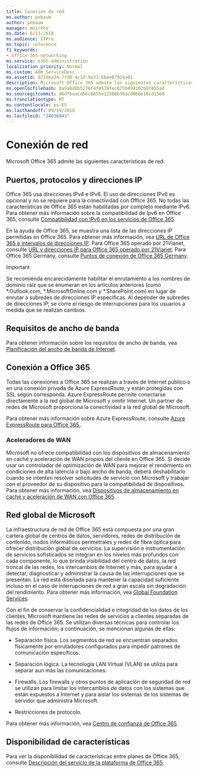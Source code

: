 ```yaml
---
title: Conexión de red
ms.author: pebaum
author: pebaum
manager: mnirkhe
ms.date: 6/13/2018
ms.audience: ITPro
ms.topic: reference
f1_keywords:
- office-365-networking
ms.service: o365-administration
localization_priority: Normal
ms.custom: Adm_ServiceDesc
ms.assetid: 073dea34-7fd8-4c1d-9a31-6bee87924a81
description: Microsoft Office 365 admite las siguientes características de red.
ms.openlocfilehash: 8a9a8d8b5276f4f4578fec625849410268f855ad
ms.sourcegitcommit: d6dfbaacd56c0855e12500b38acd06be16cd1560
ms.translationtype: MT
ms.contentlocale: es-ES
ms.lasthandoff: 09/19/2018
ms.locfileid: "24036943"
---
```

# <a name="networking"></a>Conexión de red

Microsoft Office 365 admite las siguientes características de red.
  
## <a name="ports-protocols-and-ip-addresses"></a>Puertos, protocolos y direcciones IP

Office 365 usa direcciones IPv4 e IPv6. El uso de direcciones IPv6 es opcional y no se requiere para la conectividad con Office 365. No todas las características de Office 365 están habilitadas por completo mediante IPv6. Para obtener más información sobre la compatibilidad de Ipv6 en Office 365, consulte [Compatibilidad con IPv6 en los servicios de Office 365](https://go.microsoft.com/fwlink/?LinkID=785121&amp;clcid=0x409).
  
En la ayuda de Office 365, se muestra una lista de las direcciones IP permitidas en Office 365. Para obtener más información, vea [URL de Office 365 e intervalos de direcciones IP](https://go.microsoft.com/fwlink/p/?LinkID=243567). Para Office 365 operado por 21Vianet, consulte [URL y direcciones IP para Office 365 operado por 21Vianet](https://go.microsoft.com/fwlink/?LinkID=733351&amp;clcid=0x409). Para Office 365 Germany, consulte [Puntos de conexión de Office 365 Germany](https://support.office.com/en-us/article/Office-365-Germany-endpoints-8a113a50-0071-4155-bb8e-eba5a8dbd4c8).
  
> [!IMPORTANT]
> Se recomienda encarecidamente habilitar el enrutamiento a los nombres de dominio raíz que se enumeran en los artículos anteriores (como \*.Outlook.com, \*.MicrosoftOnline.com y \*.SharePoint.com) en lugar de enrutar a subredes de direcciones IP específicas. Al depender de subredes de direcciones IP, se corre el riesgo de interrupciones para los usuarios a medida que se realizan cambios. 
  
## <a name="bandwidth-requirements"></a>Requisitos de ancho de banda

Para obtener información sobre los requisitos de ancho de banda, vea [Planificación del ancho de banda de Internet](https://go.microsoft.com/fwlink/p/?LinkID=282467).
  
## <a name="connecting-to-office-365"></a>Conexión a Office 365

Todas las conexiones a Office 365 se realizan a través de Internet público o en una conexión privada de Azure ExpressRoute, y están protegidas con SSL según corresponda. Azure ExpressRoute permite conectarse directamente a la red global de Microsoft y omitir Internet. Un partner de redes de Microsoft proporciona la conectividad a la red global de Microsoft.
  
Para obtener más información sobre Azure ExpressRoute, consulte [Azure ExpressRoute para Office 365.](https://aka.ms/expressrouteoffice365).
  
### <a name="wan-accelerators"></a>Aceleradores de WAN

Microsoft no ofrece compatibilidad con los dispositivos de almacenamiento en caché y aceleración de WAN propios del cliente en Office 365. Si decide usar un controlador de optimización de WAN para mejorar el rendimiento en condiciones de alta latencia o bajo ancho de banda, deberá deshabilitarlo cuando se intenten resolver solicitudes de servicio con Microsoft y trabajar con el proveedor de su dispositivo para la compatibilidad de dispositivos. Para obtener más información, vea [Dispositivos de almacenamiento en caché y aceleración de WAN con Office 365](https://go.microsoft.com/fwlink/p/?LinkID=282468).
  
## <a name="the-global-microsoft-network"></a>Red global de Microsoft

La infraestructura de red de Office 365 está compuesta por una gran cartera global de centros de datos, servidores, redes de distribución de contenido, nodos informáticos perimetrales y redes de fibra óptica para ofrecer distribución global de servicios. La supervisión e instrumentación de servicios sofisticados se integran en los niveles más profundos con cada componente, lo que brinda visibilidad del centro de datos, la red troncal de las redes, los intercambios de Internet y más, para ayudar a detectar, diagnosticar y administrar la causa de las interrupciones que se presentan. La red está diseñada para mantener la capacidad suficiente incluso en el caso de interrupciones de red a gran escala sin degradación del rendimiento. Para obtener más información, vea [Global Foundation Services](https://go.microsoft.com/fwlink/p/?LinkID=282622). 
  
Con el fin de conservar la confidencialidad e integridad de los datos de los clientes, Microsoft mantiene las redes de servicios a clientes separadas de las redes de Office 365. Se utilizan diversas técnicas para controlar los flujos de información; a continuación, se mencionan algunas de ellas:
  
- Separación física. Los segmentos de red se encuentran separados físicamente por enrutadores configurados para impedir patrones de comunicación específicos.
    
- Separación lógica. La tecnología LAN Virtual (VLAN) se utiliza para separar aun más las comunicaciones.
    
- Firewalls. Los firewalls y otros puntos de aplicación de seguridad de red se utilizan para limitar los intercambios de datos con los sistemas que están expuestos a Internet y para aislar los sistemas de los sistemas de servidor que administra Microsoft. 
    
- Restricciones de protocolo.
    
Para obtener más información, vea [Centro de confianza de Office 365](https://go.microsoft.com/fwlink/p/?LinkID=282621). 
  
## <a name="feature-availability"></a>Disponibilidad de características

Para ver la disponibilidad de características entre planes de Office 365, consulte [Descripción del servicio de la plataforma de Office 365](https://technet.microsoft.com/en-us/library/office-365-platform-service-description.aspx).
  

